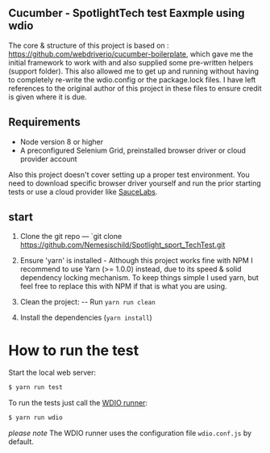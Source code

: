 ## Cucumber - SpotlightTech test Eaxmple using wdio

The core & structure of this project is based on : https://github.com/webdriverio/cucumber-boilerplate, which gave me the initial framework to work with and also supplied some pre-written helpers (support folder). This also allowed me to get up and running without having to completely re-write the wdio.config or the package.lock files. I have left references to the original author of this project in these files to ensure credit is given where it is due.

## Requirements

- Node version 8 or higher
- A preconfigured Selenium Grid, preinstalled browser driver or cloud provider account

Also this project doesn't cover setting up a proper test environment. You need to download specific browser driver yourself and run the prior starting tests or use a cloud provider like [SauceLabs](https://saucelabs.com/).

## start

1. Clone the git repo — `git clone https://github.com/Nemesischild/Spotlight_sport_TechTest.git

2. Ensure 'yarn' is installed - Although this project works fine with NPM I recommend to use Yarn (>= 1.0.0) instead,  due to its speed & solid dependency locking mechanism. To keep things simple I used yarn, but feel free to replace this with NPM if that is what you are using.

3. Clean the project:
-- Run `yarn run clean`

4. Install the dependencies (`yarn install`)

# How to run the test

Start the local web server:

```sh
$ yarn run test
```

To run the tests just call the [WDIO runner](http://webdriver.io/guide/testrunner/gettingstarted.html):

```sh
$ yarn run wdio
```

_please note_ The WDIO runner uses the configuration file `wdio.conf.js` by default.
